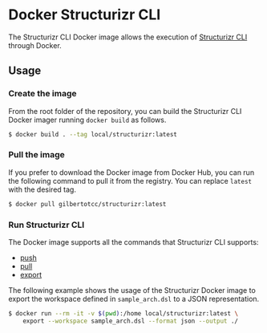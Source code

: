 # Docker Structurizr CLI

The Structurizr CLI Docker image allows the execution of
[Structurizr CLI](https://github.com/structurizr/cli) through Docker.

## Usage

### Create the image

From the root folder of the repository, you can build the Structurizr CLI Docker
imager running `docker build` as follows.

```bash
$ docker build . --tag local/structurizr:latest
```

### Pull the image

If you prefer to download the Docker image from Docker Hub, you can run the
following command to pull it from the registry.
You can replace `latest` with the desired tag.

```bash
$ docker pull gilbertotcc/structurizr:latest
```

### Run Structurizr CLI

The Docker image supports all the commands that Structurizr CLI supports:

- [push](https://github.com/structurizr/cli/blob/master/docs/push.md)
- [pull](https://github.com/structurizr/cli/blob/master/docs/pull.md)
- [export](https://github.com/structurizr/cli/blob/master/docs/export.md)

The following example shows the usage of the Structurizr Docker image to export
the workspace defined in `sample_arch.dsl` to a JSON representation.

```bash
$ docker run --rm -it -v $(pwd):/home local/structurizr:latest \
    export --workspace sample_arch.dsl --format json --output ./
```
